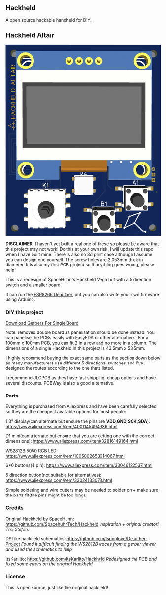 ## Hackheld

A open source hackable handheld for DIY.

## Hackheld Altair

![Hackheld Altair](https://raw.githubusercontent.com/jeffplays2005/Hackheld/main/Hackheld_Altair_Images/Front_with_components.png)

**DISCLAIMER:** I haven't yet built a real one of these so please be aware that this project may not work! Do this at your own risk. I will update this repo when I have built mine. There is also no 3d print case although I assume you can design one yourself. The screw holes are 2.053mm thick in diameter. It is also my first PCB project so if anything goes wrong, please help!

This is a redesign of SpaceHuhn's Hackheld Vega but with a 5 direction switch and a smaller board.

It can run the [ESP8266 Deauther](https://github.com/spacehuhntech/esp8266_deauther), but you can also write your own firmware using Arduino.

### DIY this project

[Download Gerbers For Single Board](https://github.com/jeffplays2005/Hackheld/raw/main/Hackheld_Altair_PCB/Hackheld_Altair_Gerber_v2.0.1_single_board.zip)

Note: removed double board as panelisation should be done instead. You can panelise the PCBs easily with EasyEDA or other alternatives. For a 100mm x 100mm PCB, you can fit 2 in a row and no more in a column. The dimensions of a single Hackheld in this project is 43.5mm x 53.5mm. 

I highly recommend buying the exact same parts as the section down below as many manufacturers use different 5 directional switches and I've designed the routes according to the one thats listed.

I recommend JLCPCB as they have fast shipping, cheap options and have several discounts. PCBWay is also a good alternative.

### Parts

Everything is purchased from Aliexpress and have been carefully selected so they are the cheapest avaliable options for most people:

1.3" display(can alternate but ensure the pins are **VDD,GND,SCK,SDA**): https://www.aliexpress.com/item/4001145494936.html

D1 mini(can alternate but ensure that you are getting one with the correct dimensions): https://www.aliexpress.com/item/32816149164.html

WS2812B 5050 RGB LED: https://www.aliexpress.com/item/1005002653014067.html

6*6 buttons(4 pin): https://www.aliexpress.com/item/33046122537.html

5 direction button(not suitable for alternatives): https://www.aliexpress.com/item/33024133078.html

Simple soldering and wire cutters may be needed to solder on + make sure the parts fit(the pins might be too long).

### Credits
Original Hackheld by SpaceHuhn: https://github.com/SpacehuhnTech/Hackheld *Inspiration + original creator! Thx Stefan.*

DSTike hackheld schematics: https://github.com/lspoplove/Deauther-Project *Found it difficult finding the WS2812B traces from a gerber viewer and used the schematics to help*

ItsKarilito: https://github.com/ItsKarlito/Hackheld *Redesigned the PCB and fixed some errors on the original Hackheld*

### License

This is open source, just like the original hackheld!

